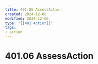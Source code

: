 ```yaml
---
title: 401.06 AssessAction
created: 2024-12-06
modified: 2024-12-06
type: "[[401 Action]]"
tags:
- action
---
```

# 401.06 AssessAction
